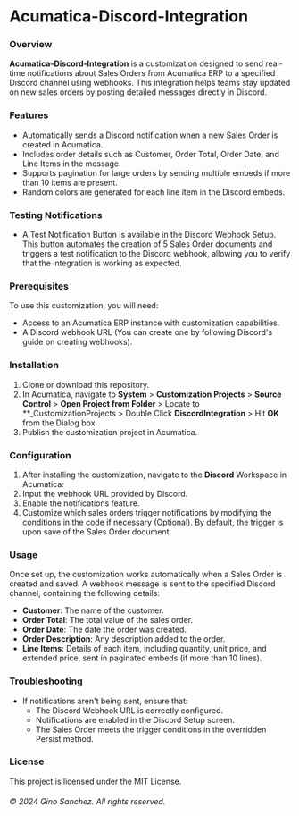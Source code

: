 # **Acumatica-Discord-Integration**
### Overview
**Acumatica-Discord-Integration** is a customization designed to send real-time notifications about Sales Orders from Acumatica ERP to a specified Discord channel using webhooks. This integration helps teams stay updated on new sales orders by posting detailed messages directly in Discord.

### Features
* Automatically sends a Discord notification when a new Sales Order is created in Acumatica.
* Includes order details such as Customer, Order Total, Order Date, and Line Items in the message.
* Supports pagination for large orders by sending multiple embeds if more than 10 items are present.
* Random colors are generated for each line item in the Discord embeds.

### Testing Notifications
* A Test Notification Button is available in the Discord Webhook Setup. This button automates the creation of 5 Sales Order documents and triggers a test notification to the Discord webhook, allowing you to verify that the integration is working as expected.
  
### Prerequisites
To use this customization, you will need:

* Access to an Acumatica ERP instance with customization capabilities.
* A Discord webhook URL (You can create one by following Discord's guide on creating webhooks).
### Installation
1. Clone or download this repository.
2. In Acumatica, navigate to **System** > **Customization Projects** > **Source Control** > **Open Project from Folder** > Locate to **_CustomizationProjects > Double Click **DiscordIntegration** > Hit **OK** from the Dialog box.
3. Publish the customization project in Acumatica.
### Configuration
1. After installing the customization, navigate to the **Discord** Workspace in Acumatica:
2. Input the webhook URL provided by Discord.
3. Enable the notifications feature.
4. Customize which sales orders trigger notifications by modifying the conditions in the code if necessary (Optional). By default, the trigger is upon save of the Sales Order document. 
### Usage 
Once set up, the customization works automatically when a Sales Order is created and saved. A webhook message is sent to the specified Discord channel, containing the following details:

* **Customer**: The name of the customer.
* **Order Total**: The total value of the sales order.
* **Order Date**: The date the order was created.
* **Order Description**: Any description added to the order.
* **Line Items**: Details of each item, including quantity, unit price, and extended price, sent in paginated embeds (if more than 10 lines).

### Troubleshooting
* If notifications aren't being sent, ensure that:
  * The Discord Webhook URL is correctly configured.
  * Notifications are enabled in the Discord Setup screen.
  * The Sales Order meets the trigger conditions in the overridden Persist method.
 
### License
This project is licensed under the MIT License.


###### © 2024 Gino Sanchez. All rights reserved.

